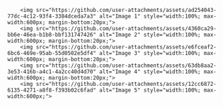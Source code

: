 >
        <img src="https://github.com/user-attachments/assets/ad254043-77dc-4c12-93f4-3384dceda7a3" alt="Image 1" style="width:100%; max-width:600px; margin-bottom:20px;">
        <img src="https://github.com/user-attachments/assets/4360ca29-bb6e-46ea-b1b8-bbf131747426" alt="Image 2" style="width:100%; max-width:600px; margin-bottom:20px;">
        <img src="https://github.com/user-attachments/assets/e6fceaf2-6bc6-469e-95ab-55d0502e5df4" alt="Image 3" style="width:100%; max-width:600px; margin-bottom:20px;">
        <img src="https://github.com/user-attachments/assets/63db8aa2-3e53-416b-a4c1-4a2cc40d4d70" alt="Image 4" style="width:100%; max-width:600px; margin-bottom:20px;">
        <img src="https://github.com/user-attachments/assets/12cc6872-6135-4271-a8f8-f393b02c6fad" alt="Image 5" style="width:100%; max-width:600px;">
